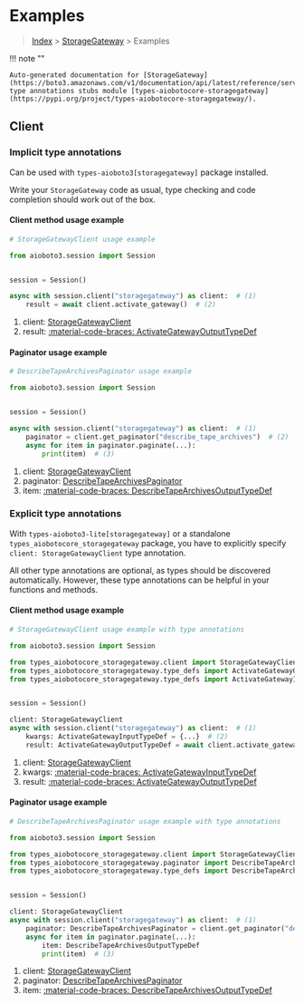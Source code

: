 # Examples

> [Index](../README.md) > [StorageGateway](./README.md) > Examples

!!! note ""

    Auto-generated documentation for [StorageGateway](https://boto3.amazonaws.com/v1/documentation/api/latest/reference/services/storagegateway.html#storagegateway)
    type annotations stubs module [types-aiobotocore-storagegateway](https://pypi.org/project/types-aiobotocore-storagegateway/).

## Client

### Implicit type annotations

Can be used with `types-aioboto3[storagegateway]` package installed.

Write your `StorageGateway` code as usual,
type checking and code completion should work out of the box.



#### Client method usage example

```python
# StorageGatewayClient usage example

from aioboto3.session import Session


session = Session()

async with session.client("storagegateway") as client:  # (1)
    result = await client.activate_gateway()  # (2)
```

1. client: [StorageGatewayClient](./client.md)
2. result: [:material-code-braces: ActivateGatewayOutputTypeDef](./type_defs.md#activategatewayoutputtypedef)



#### Paginator usage example

```python
# DescribeTapeArchivesPaginator usage example

from aioboto3.session import Session


session = Session()

async with session.client("storagegateway") as client:  # (1)
    paginator = client.get_paginator("describe_tape_archives")  # (2)
    async for item in paginator.paginate(...):
        print(item)  # (3)
```

1. client: [StorageGatewayClient](./client.md)
2. paginator: [DescribeTapeArchivesPaginator](./paginators.md#describetapearchivespaginator)
3. item: [:material-code-braces: DescribeTapeArchivesOutputTypeDef](./type_defs.md#describetapearchivesoutputtypedef)




### Explicit type annotations

With `types-aioboto3-lite[storagegateway]`
or a standalone `types_aiobotocore_storagegateway` package, you have to explicitly specify
`client: StorageGatewayClient` type annotation.

All other type annotations are optional, as types should be discovered automatically.
However, these type annotations can be helpful in your functions and methods.


#### Client method usage example

```python
# StorageGatewayClient usage example with type annotations

from aioboto3.session import Session

from types_aiobotocore_storagegateway.client import StorageGatewayClient
from types_aiobotocore_storagegateway.type_defs import ActivateGatewayOutputTypeDef
from types_aiobotocore_storagegateway.type_defs import ActivateGatewayInputTypeDef


session = Session()

client: StorageGatewayClient
async with session.client("storagegateway") as client:  # (1)
    kwargs: ActivateGatewayInputTypeDef = {...}  # (2)
    result: ActivateGatewayOutputTypeDef = await client.activate_gateway(**kwargs)  # (3)
```

1. client: [StorageGatewayClient](./client.md)
2. kwargs: [:material-code-braces: ActivateGatewayInputTypeDef](./type_defs.md#activategatewayinputtypedef)
3. result: [:material-code-braces: ActivateGatewayOutputTypeDef](./type_defs.md#activategatewayoutputtypedef)



#### Paginator usage example

```python
# DescribeTapeArchivesPaginator usage example with type annotations

from aioboto3.session import Session

from types_aiobotocore_storagegateway.client import StorageGatewayClient
from types_aiobotocore_storagegateway.paginator import DescribeTapeArchivesPaginator
from types_aiobotocore_storagegateway.type_defs import DescribeTapeArchivesOutputTypeDef


session = Session()

client: StorageGatewayClient
async with session.client("storagegateway") as client:  # (1)
    paginator: DescribeTapeArchivesPaginator = client.get_paginator("describe_tape_archives")  # (2)
    async for item in paginator.paginate(...):
        item: DescribeTapeArchivesOutputTypeDef
        print(item)  # (3)
```

1. client: [StorageGatewayClient](./client.md)
2. paginator: [DescribeTapeArchivesPaginator](./paginators.md#describetapearchivespaginator)
3. item: [:material-code-braces: DescribeTapeArchivesOutputTypeDef](./type_defs.md#describetapearchivesoutputtypedef)




